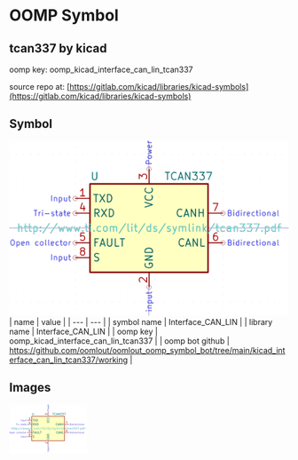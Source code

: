 # OOMP Symbol  
## tcan337  by kicad  
  
oomp key: oomp_kicad_interface_can_lin_tcan337  
  
source repo at: [https://gitlab.com/kicad/libraries/kicad-symbols](https://gitlab.com/kicad/libraries/kicad-symbols)  
## Symbol  
  
[![working.png](working_600.png)](working.png)  
| name | value | 
| --- | --- | 
| symbol name | Interface_CAN_LIN | 
| library name | Interface_CAN_LIN | 
| oomp key | oomp_kicad_interface_can_lin_tcan337 | 
| oomp bot github | https://github.com/oomlout/oomlout_oomp_symbol_bot/tree/main/kicad_interface_can_lin_tcan337/working | 
## Images  
  
[![working.png](working_140.png)](working.png)  
